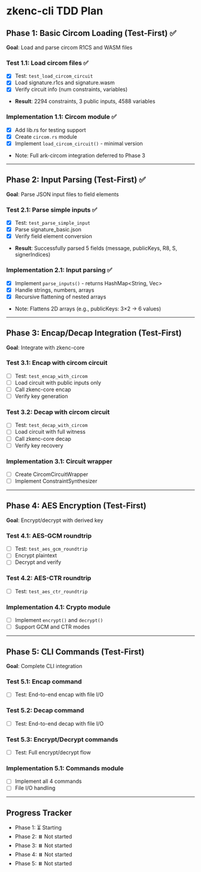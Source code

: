 # zkenc-cli TDD Plan

## Phase 1: Basic Circom Loading (Test-First) ✅

**Goal**: Load and parse circom R1CS and WASM files

### Test 1.1: Load circom files ✅

- [x] Test: `test_load_circom_circuit`
- [x] Load signature.r1cs and signature.wasm
- [x] Verify circuit info (num constraints, variables)
- **Result**: 2294 constraints, 3 public inputs, 4588 variables

### Implementation 1.1: Circom module ✅

- [x] Add lib.rs for testing support
- [x] Create `circom.rs` module
- [x] Implement `load_circom_circuit()` - minimal version
- Note: Full ark-circom integration deferred to Phase 3

---

## Phase 2: Input Parsing (Test-First) ✅

**Goal**: Parse JSON input files to field elements

### Test 2.1: Parse simple inputs ✅

- [x] Test: `test_parse_simple_input`
- [x] Parse signature_basic.json
- [x] Verify field element conversion
- **Result**: Successfully parsed 5 fields (message, publicKeys, R8, S, signerIndices)

### Implementation 2.1: Input parsing ✅

- [x] Implement `parse_inputs()` - returns HashMap<String, Vec<String>>
- [x] Handle strings, numbers, arrays
- [x] Recursive flattening of nested arrays
- Note: Flattens 2D arrays (e.g., publicKeys: 3×2 → 6 values)

---

## Phase 3: Encap/Decap Integration (Test-First)

**Goal**: Integrate with zkenc-core

### Test 3.1: Encap with circom circuit

- [ ] Test: `test_encap_with_circom`
- [ ] Load circuit with public inputs only
- [ ] Call zkenc-core encap
- [ ] Verify key generation

### Test 3.2: Decap with circom circuit

- [ ] Test: `test_decap_with_circom`
- [ ] Load circuit with full witness
- [ ] Call zkenc-core decap
- [ ] Verify key recovery

### Implementation 3.1: Circuit wrapper

- [ ] Create CircomCircuitWrapper
- [ ] Implement ConstraintSynthesizer

---

## Phase 4: AES Encryption (Test-First)

**Goal**: Encrypt/decrypt with derived key

### Test 4.1: AES-GCM roundtrip

- [ ] Test: `test_aes_gcm_roundtrip`
- [ ] Encrypt plaintext
- [ ] Decrypt and verify

### Test 4.2: AES-CTR roundtrip

- [ ] Test: `test_aes_ctr_roundtrip`

### Implementation 4.1: Crypto module

- [ ] Implement `encrypt()` and `decrypt()`
- [ ] Support GCM and CTR modes

---

## Phase 5: CLI Commands (Test-First)

**Goal**: Complete CLI integration

### Test 5.1: Encap command

- [ ] Test: End-to-end encap with file I/O

### Test 5.2: Decap command

- [ ] Test: End-to-end decap with file I/O

### Test 5.3: Encrypt/Decrypt commands

- [ ] Test: Full encrypt/decrypt flow

### Implementation 5.1: Commands module

- [ ] Implement all 4 commands
- [ ] File I/O handling

---

## Progress Tracker

- Phase 1: ⏳ Starting
- Phase 2: ⏸️ Not started
- Phase 3: ⏸️ Not started
- Phase 4: ⏸️ Not started
- Phase 5: ⏸️ Not started
